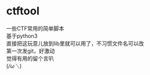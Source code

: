 # ctftool
一些CTF常用的简单脚本  
基于python3  
直接把这玩意儿放到lib里就可以用了，不习惯文件名可以改  
第一次发git，好激动  
觉得有用的留个言叭  
(*/ω＼*)  

